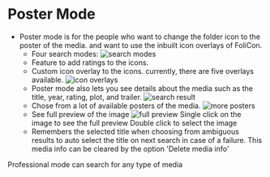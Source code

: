 # Poster Mode

* Poster mode is for the people who want to change the folder icon to the poster of the media. and want to use the inbuilt icon overlays of FoliCon.
    * Four search modes:
      <img src="search-mode.png" border-effect="rounded" alt="search modes"/>
    * Feature to add ratings to the icons.
    * Custom icon overlay to the icons. currently, there are five overlays available.
      <img src="icon-overlays.png" border-effect="none" alt="icon overlays"/>
    * Poster mode also lets you see details about the media such as the title, year, rating, plot, and trailer.
      <img src="search-result.png" border-effect="none" alt="search result"/>
    * Chose from a lot of available posters of the media. 
      <img src="more-posters.png" border-effect="none" alt="more posters"/>
    * See full preview of the image
        <img src="full-preview.png" border-effect="none" alt="full preview"/>
  <note> Single click on the image to see the full preview</note>
  <note> Double click to select the image</note>
    * Remembers the selected title when choosing from ambiguous results to auto select the title on next search in case of a failure.
  <tip> This media info can be cleared by the option 'Delete media info'</tip>

<note>Professional mode can search for any type of media</note>